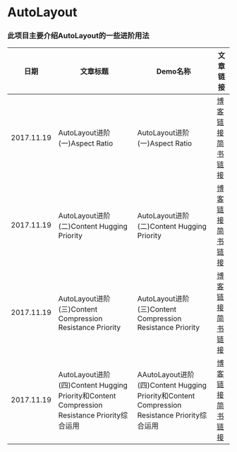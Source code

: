 # AutoLayout

###	此项目主要介绍AutoLayout的一些进阶用法

<table>
  <thead>
    <tr>
      <th>日期</th>
      <th>文章标题</th>
      <th>Demo名称</th>
      <th>文章链接</th>
    </tr>
  </thead>
  <tbody>
    <tr>
      <td>2017.11.19</td>
      <td>AutoLayout进阶(一)Aspect Ratio</td>
      <td>AutoLayout进阶(一)Aspect Ratio</td>
      <td> <a href="http://it7090.com/2017/11/19/AutoLayout%E8%BF%9B%E9%98%B6(%E4%B8%80)Aspect-Ratio/">博客链接</a> <br> <a href="http://www.jianshu.com/p/b3fb77f95ec8">简书链接</a></td>
    </tr>
    <tr>
      <td>2017.11.19</td>
      <td>AutoLayout进阶(二)Content Hugging Priority</td>
      <td>AutoLayout进阶(二)Content Hugging Priority</td>
      <td> <a href="http://it7090.com/2017/11/19/AutoLayout%E8%BF%9B%E9%98%B6(%E4%BA%8C)Content-Hugging-Priority/">博客链接</a> <br> <a href="http://www.jianshu.com/p/0d54661c6bdf">简书链接</a></td>
    </tr>
    <tr>
      <td>2017.11.19</td>
      <td>AutoLayout进阶(三)Content Compression Resistance Priority</td>
      <td>AutoLayout进阶(三)Content Compression Resistance Priority</td>
      <td> <a href="http://it7090.com/2017/11/20/AutoLayout%E8%BF%9B%E9%98%B6(%E4%B8%89)Content-Compression-Resistance-Priority/">博客链接</a> <br> <a href="http://www.jianshu.com/p/66c803280c15">简书链接</a></td>
    </tr>
    <tr>
      <td>2017.11.19</td>
      <td>AutoLayout进阶(四)Content Hugging Priority和Content Compression Resistance Priority综合运用</td>
      <td>AAutoLayout进阶(四)Content Hugging Priority和Content Compression Resistance Priority综合运用</td>
      <td> <a href="http://it7090.com/2017/11/20/AutoLayout%E8%BF%9B%E9%98%B6(%E5%9B%9B)Content-Hugging-Priority%E5%92%8CContent-Compression-Resistance-Priority%E7%BB%BC%E5%90%88%E8%BF%90%E7%94%A8/">博客链接</a> <br> <a href="http://www.jianshu.com/p/d1258a9dec11">简书链接</a></td>
    </tr>
      </tbody>
</table>